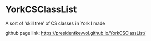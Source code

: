 # YorkCSClassList

A sort of 'skill tree' of CS classes in York I made

github page link: https://presidentkevvol.github.io/YorkCSClassList/
